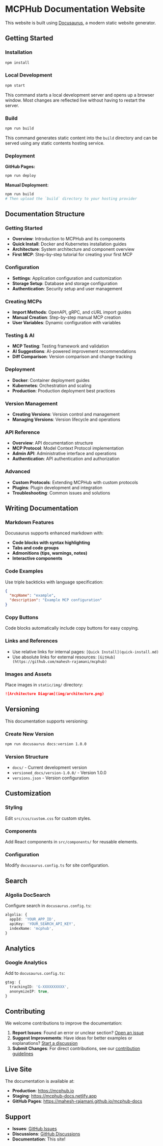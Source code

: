 # MCPHub Documentation Website

This website is built using [Docusaurus](https://docusaurus.io/), a modern static website generator.

## Getting Started

### Installation

```bash
npm install
```

### Local Development

```bash
npm start
```

This command starts a local development server and opens up a browser window. Most changes are reflected live without having to restart the server.

### Build

```bash
npm run build
```

This command generates static content into the `build` directory and can be served using any static contents hosting service.

### Deployment

**GitHub Pages:**

```bash
npm run deploy
```

**Manual Deployment:**

```bash
npm run build
# Then upload the `build` directory to your hosting provider
```

## Documentation Structure

### Getting Started
- **Overview**: Introduction to MCPHub and its components
- **Quick Install**: Docker and Kubernetes installation guides
- **Architecture**: System architecture and component overview
- **First MCP**: Step-by-step tutorial for creating your first MCP

### Configuration
- **Settings**: Application configuration and customization
- **Storage Setup**: Database and storage configuration
- **Authentication**: Security setup and user management

### Creating MCPs
- **Import Methods**: OpenAPI, gRPC, and cURL import guides
- **Manual Creation**: Step-by-step manual MCP creation
- **User Variables**: Dynamic configuration with variables

### Testing & AI
- **MCP Testing**: Testing framework and validation
- **AI Suggestions**: AI-powered improvement recommendations
- **Diff Comparison**: Version comparison and change tracking

### Deployment
- **Docker**: Container deployment guides
- **Kubernetes**: Orchestration and scaling
- **Production**: Production deployment best practices

### Version Management
- **Creating Versions**: Version control and management
- **Managing Versions**: Version lifecycle and operations

### API Reference
- **Overview**: API documentation structure
- **MCP Protocol**: Model Context Protocol implementation
- **Admin API**: Administrative interface and operations
- **Authentication**: API authentication and authorization

### Advanced
- **Custom Protocols**: Extending MCPHub with custom protocols
- **Plugins**: Plugin development and integration
- **Troubleshooting**: Common issues and solutions

## Writing Documentation

### Markdown Features

Docusaurus supports enhanced markdown with:

- **Code blocks with syntax highlighting**
- **Tabs and code groups**
- **Admonitions (tips, warnings, notes)**
- **Interactive components**

### Code Examples

Use triple backticks with language specification:

```json
{
  "mcpName": "example",
  "description": "Example MCP configuration"
}
```

### Copy Buttons

Code blocks automatically include copy buttons for easy copying.

### Links and References

- Use relative links for internal pages: `[Quick Install](quick-install.md)`
- Use absolute links for external resources: `[GitHub](https://github.com/mahesh-rajamani/mcphub)`

### Images and Assets

Place images in `static/img/` directory:

```markdown
![Architecture Diagram](img/architecture.png)
```

## Versioning

This documentation supports versioning:

### Create New Version

```bash
npm run docusaurus docs:version 1.0.0
```

### Version Structure

- `docs/` - Current development version
- `versioned_docs/version-1.0.0/` - Version 1.0.0
- `versions.json` - Version configuration

## Customization

### Styling

Edit `src/css/custom.css` for custom styles.

### Components

Add React components in `src/components/` for reusable elements.

### Configuration

Modify `docusaurus.config.ts` for site configuration.

## Search

### Algolia DocSearch

Configure search in `docusaurus.config.ts`:

```ts
algolia: {
  appId: 'YOUR_APP_ID',
  apiKey: 'YOUR_SEARCH_API_KEY',
  indexName: 'mcphub',
}
```

## Analytics

### Google Analytics

Add to `docusaurus.config.ts`:

```ts
gtag: {
  trackingID: 'G-XXXXXXXXXX',
  anonymizeIP: true,
}
```

## Contributing

We welcome contributions to improve the documentation:

1. **Report Issues**: Found an error or unclear section? [Open an issue](https://github.com/mahesh-rajamani/mcphub/issues)
2. **Suggest Improvements**: Have ideas for better examples or explanations? [Start a discussion](https://github.com/mahesh-rajamani/mcphub/discussions)
3. **Submit Changes**: For direct contributions, see our [contribution guidelines](https://github.com/mahesh-rajamani/mcphub/blob/main/CONTRIBUTING.md)

## Live Site

The documentation is available at:
- **Production**: https://mcphub.io
- **Staging**: https://mcphub-docs.netlify.app
- **GitHub Pages**: https://mahesh-rajamani.github.io/mcphub-docs

## Support

- **Issues**: [GitHub Issues](https://github.com/mahesh-rajamani/mcphub/issues)
- **Discussions**: [GitHub Discussions](https://github.com/mahesh-rajamani/mcphub/discussions)
- **Documentation**: This site!